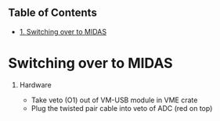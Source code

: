 <div id="table-of-contents">
<h2>Table of Contents</h2>
<div id="text-table-of-contents">
<ul>
<li><a href="#org7af216e">1. Switching over to MIDAS</a></li>
</ul>
</div>
</div>


<a id="org7af216e"></a>

# Switching over to MIDAS

1.  Hardware

    -   Take veto (O1) out of VM-USB module in VME crate
    -   Plug the twisted pair cable into veto of ADC (red on top)

